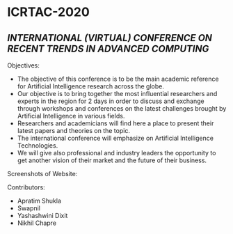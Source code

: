 # ICRTAC-2020
## _INTERNATIONAL (VIRTUAL) CONFERENCE ON RECENT TRENDS IN ADVANCED COMPUTING_
Objectives:

- The objective of this conference is to be the main academic reference for Artificial Intelligence research across the globe.
- Our objective is to bring together the most influential researchers and experts in the region for 2 days in order to discuss and exchange through workshops and conferences on the latest challenges brought by Artificial Intelligence in various fields.
- Researchers and academicians will find here a place to present their latest papers and theories on the topic.
- The international conference will emphasize on Artificial Intelligence Technologies.
- We will give also professional and industry leaders the opportunity to get another vision of their market and the future of their business.

Screenshots of Website: 

Contributors:
- Apratim Shukla
- Swapnil
- Yashashwini Dixit
- Nikhil Chapre
